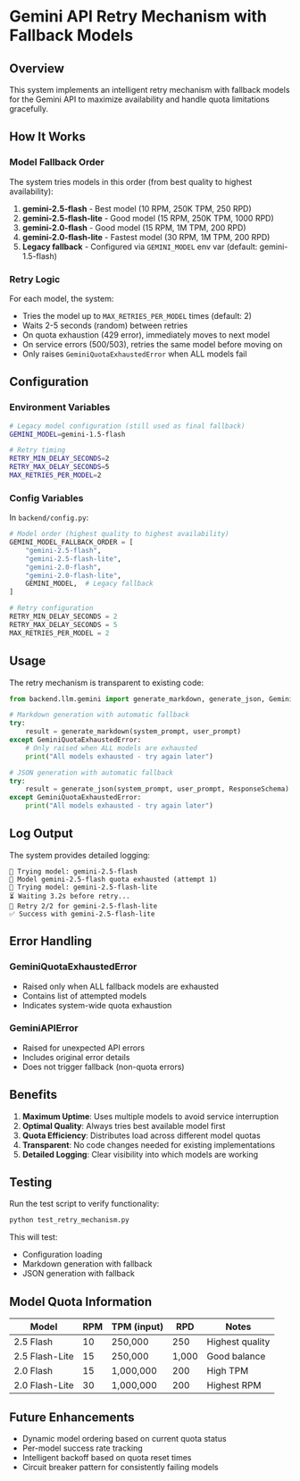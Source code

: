 # Gemini API Retry Mechanism with Fallback Models

## Overview

This system implements an intelligent retry mechanism with fallback models for the Gemini API to maximize availability and handle quota limitations gracefully.

## How It Works

### Model Fallback Order

The system tries models in this order (from best quality to highest availability):

1. **gemini-2.5-flash** - Best model (10 RPM, 250K TPM, 250 RPD)
2. **gemini-2.5-flash-lite** - Good model (15 RPM, 250K TPM, 1000 RPD)  
3. **gemini-2.0-flash** - Good model (15 RPM, 1M TPM, 200 RPD)
4. **gemini-2.0-flash-lite** - Fastest model (30 RPM, 1M TPM, 200 RPD)
5. **Legacy fallback** - Configured via `GEMINI_MODEL` env var (default: gemini-1.5-flash)

### Retry Logic

For each model, the system:
- Tries the model up to `MAX_RETRIES_PER_MODEL` times (default: 2)
- Waits 2-5 seconds (random) between retries
- On quota exhaustion (429 error), immediately moves to next model
- On service errors (500/503), retries the same model before moving on
- Only raises `GeminiQuotaExhaustedError` when ALL models fail

## Configuration

### Environment Variables

```bash
# Legacy model configuration (still used as final fallback)
GEMINI_MODEL=gemini-1.5-flash

# Retry timing
RETRY_MIN_DELAY_SECONDS=2
RETRY_MAX_DELAY_SECONDS=5
MAX_RETRIES_PER_MODEL=2
```

### Config Variables

In `backend/config.py`:

```python
# Model order (highest quality to highest availability)
GEMINI_MODEL_FALLBACK_ORDER = [
    "gemini-2.5-flash",
    "gemini-2.5-flash-lite", 
    "gemini-2.0-flash",
    "gemini-2.0-flash-lite",
    GEMINI_MODEL,  # Legacy fallback
]

# Retry configuration
RETRY_MIN_DELAY_SECONDS = 2
RETRY_MAX_DELAY_SECONDS = 5
MAX_RETRIES_PER_MODEL = 2
```

## Usage

The retry mechanism is transparent to existing code:

```python
from backend.llm.gemini import generate_markdown, generate_json, GeminiQuotaExhaustedError

# Markdown generation with automatic fallback
try:
    result = generate_markdown(system_prompt, user_prompt)
except GeminiQuotaExhaustedError:
    # Only raised when ALL models are exhausted
    print("All models exhausted - try again later")

# JSON generation with automatic fallback  
try:
    result = generate_json(system_prompt, user_prompt, ResponseSchema)
except GeminiQuotaExhaustedError:
    print("All models exhausted - try again later")
```

## Log Output

The system provides detailed logging:

```
🤖 Trying model: gemini-2.5-flash
🚫 Model gemini-2.5-flash quota exhausted (attempt 1)
🤖 Trying model: gemini-2.5-flash-lite
⏳ Waiting 3.2s before retry...
🔄 Retry 2/2 for gemini-2.5-flash-lite
✅ Success with gemini-2.5-flash-lite
```

## Error Handling

### GeminiQuotaExhaustedError
- Raised only when ALL fallback models are exhausted
- Contains list of attempted models
- Indicates system-wide quota exhaustion

### GeminiAPIError
- Raised for unexpected API errors
- Includes original error details
- Does not trigger fallback (non-quota errors)

## Benefits

1. **Maximum Uptime**: Uses multiple models to avoid service interruption
2. **Optimal Quality**: Always tries best available model first  
3. **Quota Efficiency**: Distributes load across different model quotas
4. **Transparent**: No code changes needed for existing implementations
5. **Detailed Logging**: Clear visibility into which models are working

## Testing

Run the test script to verify functionality:

```bash
python test_retry_mechanism.py
```

This will test:
- Configuration loading
- Markdown generation with fallback
- JSON generation with fallback

## Model Quota Information

| Model | RPM | TPM (input) | RPD | Notes |
|-------|-----|-------------|-----|-------|
| 2.5 Flash | 10 | 250,000 | 250 | Highest quality |
| 2.5 Flash-Lite | 15 | 250,000 | 1,000 | Good balance |
| 2.0 Flash | 15 | 1,000,000 | 200 | High TPM |
| 2.0 Flash-Lite | 30 | 1,000,000 | 200 | Highest RPM |

## Future Enhancements

- Dynamic model ordering based on current quota status
- Per-model success rate tracking
- Intelligent backoff based on quota reset times
- Circuit breaker pattern for consistently failing models 